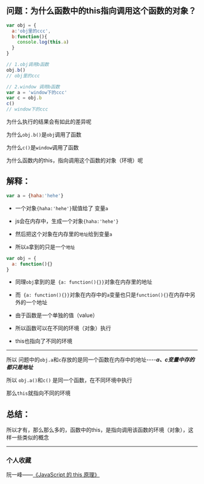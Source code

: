 ## 问题：为什么函数中的this指向调用这个函数的对象？

```js
var obj = {
  a:'obj里的ccc',
  b:function(){
    console.log(this.a)
  }
}

// 1.obj调用b函数
obj.b()
// obj里的ccc

// 2.window 调用b函数
var a = 'window下的ccc'
var c = obj.b  
c()
// window下的ccc
```

为什么执行的结果会有如此的差异呢

为什么`obj.b()`是`obj`调用了函数

为什么`c()`是`window`调用了函数

为什么函数内的this，指向调用这个函数的对象（环境）呢


## 解释：

```js
var a = {haha:'hehe'}
```

* 一个对象`{haha:'hehe'}`赋值给了 变量`a`

* js会在内存中，生成一个对象`{haha:'hehe'}`

* 然后把这个对象在内存里的`地址`给到变量`a`

* 所以`a`拿到的只是一个`地址`

```js
var obj = {
  a: function(){}
}
```

* 同理`obj`拿到的是` {a: function(){}}`对象在内存里的地址

* 而` {a: function(){}}`对象在内存中的`a`变量也只是`function(){}`在内存中另外的一个地址

* 由于函数是一个单独的值（value）

* 所以函数可以在不同的环境（对象）执行

* this也指向了不同的环境

---

所以 问题中的`obj.a`和`c`存放的是同一个函数在内存中的地址----***a、c变量中存的都只是地址***

所以  `obj.a()`和`c()` 是同一个函数，在不同环境中执行

那么`this`就指向不同的环境

## 总结：

所以才有，那么那么多的，函数中的this，是指向调用该函数的环境（对象），这样一些类似的概念


---

### 个人收藏

阮一峰——[《JavaScript 的 this 原理》](http://www.ruanyifeng.com/blog/2018/06/javascript-this.html)


